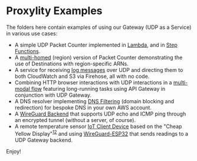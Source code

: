 # Proxylity Examples

The folders here contain examples of using our Gateway (UDP as a Service) in various use cases: 

* A simple UDP Packet Counter implemented in [Lambda](packet-counter), and in [Step Functions](packet-counter-sfn).
* A [multi-homed](packet-counter-multi-region) (region) version of Packet Counter demonstrating the use of Destinations with region-specific ARNs.
* A service for receiving [log messages](syslog) over UDP and directing them to both CloudWatch and S3 via Firehose, all with no code.
* Combining HTTP browser interactions with UDP interactions in a [multi-modal flow](multi-modal) featuring long-running tasks using API Gateway in conjunction with UDP Gateway.
* A DNS resolver implementing [DNS Filtering](dns-filter) (domain blocking and redirection) for bespoke DNS in your own AWS account.
* A [WireGuard Backend](./wireguard-echo/readme.md) that supports UDP echo and ICMP ping through an encrypted tunnel (without a server, of course).
* A remote temperature sensor [IoT Client Device](./wireguard-iot-device/README.md) based on the "Cheap Yellow Display"<sup>[1](https://github.com/witnessmenow/ESP32-Cheap-Yellow-Display)[2](https://randomnerdtutorials.com/cheap-yellow-display-esp32-2432s028r/)</sup> and using [WireGuard-ESP32](https://github.com/ciniml/WireGuard-ESP32-Arduino) that sends readings to a UDP Gateway backend.

Enjoy!
